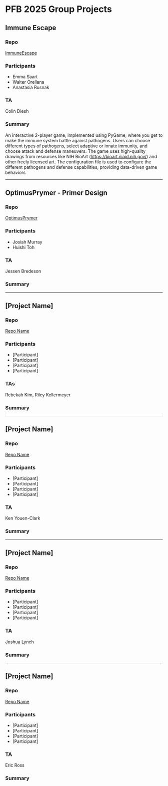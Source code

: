 # PFB 2025 Group Projects

## Immune Escape

### Repo
[ImmuneEscape](https://github.com/cmdcolin/ImmuneEscape)

### Participants
- Emma Saart
- Walter Orellana
- Anastasia Rusnak 

### TA
Colin Diesh

### Summary
An interactive 2-player game, implemented using PyGame, where you get to make the immune system battle against pathogens. Users can choose different types of pathogens, select adaptive or innate immunity, and choose attack and defense maneuvers. The game uses high-quality drawings from resources like NIH BioArt (https://bioart.niaid.nih.gov/) and other freely licensed art. The configuration file is used to configure the different pathogens and defense capabilities, providing data-driven game behaviors


  
----  


## OptimusPrymer - Primer Design

### Repo
[OptimusPrymer](https://github.com/josiahmurra/cshl_primer_design)

### Participants
- Josiah Murray
- Huishi Toh

### TA
Jessen Bredeson

### Summary


  
----  

## [Project Name]

### Repo
[Repo Name](path)

### Participants
- [Participant]
- [Participant]
- [Participant]
- [Participant]

### TAs
Rebekah Kim, Riley Kellermeyer
  
### Summary


  
----  

## [Project Name]

### Repo
[Repo Name](path)

### Participants
- [Participant]
- [Participant]
- [Participant]
- [Participant]

### TA
Ken Youen-Clark
  
### Summary


----  

## [Project Name]

### Repo
[Repo Name](path)

### Participants
- [Participant]
- [Participant]
- [Participant]
- [Participant]

### TA
Joshua Lynch
  
### Summary




----  

## [Project Name]

### Repo
[Repo Name](path)

### Participants
- [Participant]
- [Participant]
- [Participant]
- [Participant]

### TA
Eric Ross
  
### Summary

